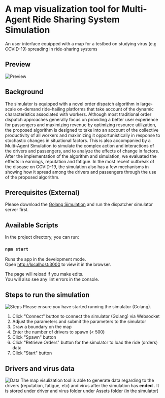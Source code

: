 # A map visualization tool for Multi-Agent Ride Sharing System Simulation
An user interface equipped with a map for a testbed on studying virus (e.g COVID-19) spreading in ride-sharing systems

## Preview
![Preview](https://i.gyazo.com/5d4299f375695df72d922129ed051bf6.gif)

## Background
The simulator is equipped with a novel order dispatch algorithm in large-scale on-demand ride-hailing platforms
that take account of the dynamic characteristics associated with workers. Although most traditional order dispatch approaches generally focus on providing a better user experience for passengers and maximizing revenue by optimizing resource utilization, the proposed
algorithm is designed to take into an account of the collective productivity of all workers and maximizing it opportunistically in response to stochastic changes in situational factors. This is also accompanied by a Multi-Agent Simulation to simulate the complex action and interactions of the drivers and passengers, and to analyze the effects of change in factors. After the implementation of the algorithm and simulation, we evaluated the effects in earnings, reputation and fatigue. In the most recent outbreak of the disease on COVID-19, the simulation also has a few mechanisms in showing how it spread among the drivers and passengers through the use of the proposed algorithm. 

## Prerequisites (External)

Please download the [Golang Simulation](https://github.com/Harrizontal/dispatchserver) and run the dispatcher simulator server first.

## Available Scripts

In the project directory, you can run:

### `npm start`

Runs the app in the development mode.<br>
Open [http://localhost:3000](http://localhost:3000) to view it in the browser.

The page will reload if you make edits.<br>
You will also see any lint errors in the console.

## Steps to run the simulation
![Steps](https://i.gyazo.com/aa3b80bcc52545a3e58c6f4ee631d1bf.gif)
Please ensure you have started running the simulator (Golang).

1. Click "Connect" button to connect the simulator (Golang) via Websocket
2. Adjust the parameters and submit the parameters to the simulator
3. Draw a boundary on the map
4. Enter the number of drivers to spawn (< 500)
5. Click "Spawn" button
6. Click "Retrieve Orders" button for the simulator to load the ride (orders) data
7. Click "Start" button


## Drivers and virus data 
![Data](https://i.gyazo.com/8d9d8b1ee46449137e5b7aff320d201e.gif)
The map visulization tool is able to generate data regarding to the drivers (reputation, fatigue, etc) and virus after the simulation has **ended** . It is stored under driver and virus folder under Assets folder (in the simulator)

